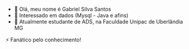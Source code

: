 - 👋 Olá, meu nome é Gabriel Silva Santos
- 👀 Interessado em dados (Mysql - Java e afins)
- 🌱 Atualmente estudante de ADS, na Faculdade Unipac de Uberlândia MG

⚡ Fanático pelo conhecimento!

